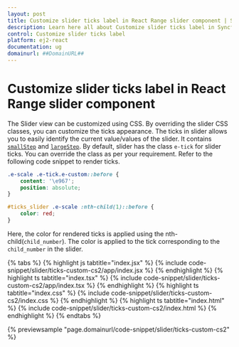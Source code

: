 ```yaml
---
layout: post
title: Customize slider ticks label in React Range slider component | Syncfusion
description: Learn here all about Customize slider ticks label in Syncfusion React Range slider component of Syncfusion Essential JS 2 and more.
control: Customize slider ticks label 
platform: ej2-react
documentation: ug
domainurl: ##DomainURL##
---
```


# Customize slider ticks label in React Range slider component

The Slider view can be customized using CSS. By overriding the slider CSS classes, you can customize the ticks appearance. The ticks in slider allows you to easily identify the current value/values of the slider. It contains [`smallStep`](https://ej2.syncfusion.com/documentation/slider/api-ticksData.html?lang=typescript/#smallstep) and [`largeStep`](https://ej2.syncfusion.com/documentation/slider/api-ticksData.html?lang=typescript/#largestep). By default, slider has the class `e-tick` for slider ticks. You can override the class as per your requirement. Refer to the following code snippet to render ticks.

```css
.e-scale .e-tick.e-custom::before {
    content: '\e967';
    position: absolute;
}
```

```css
#ticks_slider .e-scale :nth-child(1)::before {
    color: red;
}
```

Here, the color for rendered ticks is applied using the nth-child(`child_number`). The color is applied to the tick corresponding to the `child_number` in the slider.

{% tabs %}
{% highlight js tabtitle="index.jsx" %}
{% include code-snippet/slider/ticks-custom-cs2/app/index.jsx %}
{% endhighlight %}
{% highlight ts tabtitle="index.tsx" %}
{% include code-snippet/slider/ticks-custom-cs2/app/index.tsx %}
{% endhighlight %}
{% highlight ts tabtitle="index.css" %}
{% include code-snippet/slider/ticks-custom-cs2/index.css %}
{% endhighlight %}
{% highlight ts tabtitle="index.html" %}
{% include code-snippet/slider/ticks-custom-cs2/index.html %}
{% endhighlight %}
{% endtabs %}

 {% previewsample "page.domainurl/code-snippet/slider/ticks-custom-cs2" %}
